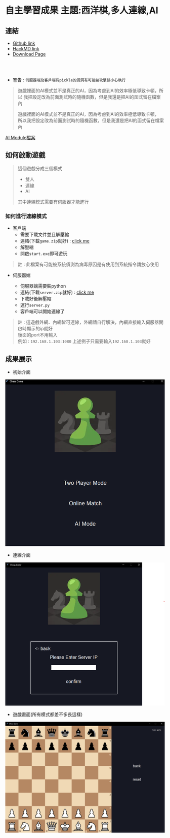 # 自主學習成果 主題:西洋棋,多人連線,AI

## 連結

* [Github link](<https://github.com/qwerty121938/Self-directed-Learning> "GIthub")
* [HackMD link](<https://hackmd.io/@PL6cdaDdSdGTd_P_M5p7FA/SyjX8dVBC> "HackMD")
* [Download Page](<https://github.com/qwerty121938/Self-directed-Learning/releases/tag/v1.1> "Download")
  
<br></br>
* 警告 : `伺服器端及客戶端有pickle的漏洞有可能被攻擊請小心執行`
> 遊戲裡面的AI模式並不是真正的AI，因為考慮到AI的效率極低導致卡頓，所以
> 我把設定改為前面測試時的隨機函數，但是我還是把AI的函式留在檔案內
> 
> 遊戲裡面的AI模式並不是真正的AI，因為考慮到AI的效率極低導致卡頓，  
> 所以我把設定改為前面測試時的隨機函數，但是我還是把AI的函式留在檔案內

[AI Module檔案](./client/ai_module.py)
## 如何啟動遊戲

>這個遊戲分成三個模式
>* 雙人
>* 連線
>* AI
>
>其中連線模式需要有伺服器才能進行


### 如何進行連線模式
* 客戶端
    * 需要下載文件並且解壓縮
    * 連結(下載`game.zip`就好) : [click me](<https://github.com/qwerty121938/Self-directed-Learning/releases/tag/v1.1> "Download")
    * 解壓縮
    * 開啟`start.exe`即可遊玩

>註 : 此檔案有可能被系統偵測為病毒原因是有使用到系統指令請放心使用

* 伺服器媏
    
    
    * 伺服器媏需要裝python
    * 連結(下載`server.zip`就好) : [click me](<https://github.com/qwerty121938/Self-directed-Learning/releases/tag/v1.1> "Download")
    * 下載好後解壓縮
    * 運行`server.py`
    * 客戶端可以開始連線了
    

>註 : 這遊戲外網、內網皆可連線，外網請自行解決，內網直接輸入伺服器開啟時顯示的ip就好  
>後面的port不用輸入  
>例如 : `192.168.1.103:1080`
>上述例子只需要輸入`192.168.1.103`就好


## 成果展示

- 初始介面

![alt 文字](./picture/initial.png "初始介面")

- 連線介面

![alt 文字](./picture/online-game.png "連線介面")  

- 遊戲畫面(所有模式都差不多長這樣)

![alt 文字](./picture/two-players-game.png "遊戲畫面")  

